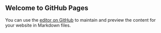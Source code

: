 ## Welcome to GitHub Pages

You can use the [editor on GitHub](https://github.com/UjayCoding/JS_fun/edit/gh-pages/index.md) to maintain and preview the content for your website in Markdown files.



